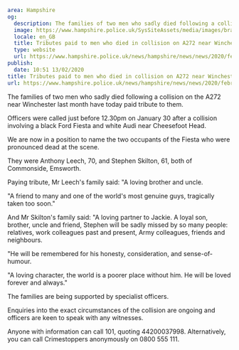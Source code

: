 ```yaml
area: Hampshire
og:
  description: The families of two men who sadly died following a collision on the A272 near Winchester last month have today paid tribute to them.
  image: https://www.hampshire.police.uk/SysSiteAssets/media/images/brand/hampshire/open-graph/hc-soh-300x600px.png?crop=(15,0,585,300)&amp;w=600&amp;h=300&amp;scale=both
  locale: en_GB
  title: Tributes paid to men who died in collision on A272 near Winchester last month
  type: website
  url: https://www.hampshire.police.uk/news/hampshire/news/news/2020/february-2020/tributes-paid-to-men-who-died-in-collision-on-a272-near-winchester-last-month/
publish:
  date: 10:51 13/02/2020
title: Tributes paid to men who died in collision on A272 near Winchester last month | Hampshire Constabulary
url: https://www.hampshire.police.uk/news/hampshire/news/news/2020/february-2020/tributes-paid-to-men-who-died-in-collision-on-a272-near-winchester-last-month/
```

The families of two men who sadly died following a collision on the A272 near Winchester last month have today paid tribute to them.

Officers were called just before 12.30pm on January 30 after a collision involving a black Ford Fiesta and white Audi near Cheesefoot Head.

We are now in a position to name the two occupants of the Fiesta who were pronounced dead at the scene.

They were Anthony Leech, 70, and Stephen Skilton, 61, both of Commonside, Emsworth.

Paying tribute, Mr Leech's family said: "A loving brother and uncle.

"A friend to many and one of the world's most genuine guys, tragically taken too soon."

And Mr Skilton's family said: "A loving partner to Jackie. A loyal son, brother, uncle and friend, Stephen will be sadly missed by so many people: relatives, work colleagues past and present, Army colleagues, friends and neighbours.

"He will be remembered for his honesty, consideration, and sense-of-humour.

"A loving character, the world is a poorer place without him. He will be loved forever and always."

The families are being supported by specialist officers.

Enquiries into the exact circumstances of the collision are ongoing and officers are keen to speak with any witnesses.

Anyone with information can call 101, quoting 44200037998. Alternatively, you can call Crimestoppers anonymously on 0800 555 111.
